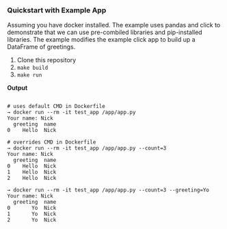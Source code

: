 ### Quickstart with Example App
Assuming you have docker installed. The example uses pandas and click to demonstrate
that we can use pre-combiled libraries and pip-installed libraries. The example
modifies the example click app to build up a DataFrame of greetings.

1. Clone this repository
3. `make build`
4. `make run`

**Output**

```

# uses default CMD in Dockerfile
→ docker run --rm -it test_app /app/app.py
Your name: Nick
  greeting  name
0    Hello  Nick

# overrides CMD in Dockerfile
→ docker run --rm -it test_app /app/app.py --count=3
Your name: Nick
  greeting  name
0    Hello  Nick
1    Hello  Nick
2    Hello  Nick

→ docker run --rm -it test_app /app/app.py --count=3 --greeting=Yo
Your name: Nick
  greeting  name
0       Yo  Nick
1       Yo  Nick
2       Yo  Nick
```

